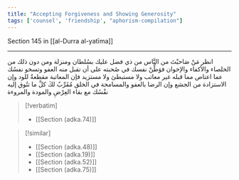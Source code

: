 ```yaml
---
title: "Accepting Forgiveness and Showing Generosity"
tags: ['counsel', 'friendship', "aphorism-compilation"]
---
```


 Section 145 in [[al-Durra al-yatīma]]

---
انظر مَنْ صَاحبْتَ من النَّاس من ذي فضل عليك بسُلطان ومنزلة ومن دون ذلك من الخلصاء والأكفاء والإخوان فوَطِّنْ نفسك في صُحبته على أن تقبل منه العفو وتسخو نفسُك عما اعتاص مما قبله غير معاتب ولا مستبطئ ولا مستزيد فإن المعاتبة مقطعةٌ للود وإن الاستزادة من الجشع وإن الرضا بالعفو والمسامحة في الخلق مُقَرِّبٌ لكَ كلَّ ما تتُوق إليه نفْسُك مع بقاء العِرْضِ والمودة والمروءة

> [!verbatim]
> - [[Section (adka.74)]]

> [!similar]
> - [[Section (adka.48)]]
> - [[Section (adka.19)]]
> - [[Section (adka.52)]]
> - [[Section (adka.75)]]
